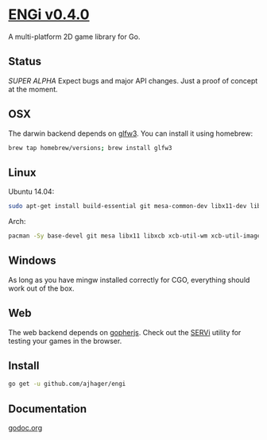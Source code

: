 # [ENGi v0.4.0](http://ajhager.com/engi)

A multi-platform 2D game library for Go.

## Status

*SUPER ALPHA* Expect bugs and major API changes. Just a proof of concept at the moment.

## OSX

The darwin backend depends on [glfw3](http://github.com/go-gl/glfw). You can install it using homebrew:

```bash
brew tap homebrew/versions; brew install glfw3
```

## Linux

Ubuntu 14.04:

```bash
sudo apt-get install build-essential git mesa-common-dev libx11-dev libx11-xcb-dev libxcb-icccm4-dev libxcb-image0-dev libxcb-randr0-dev libxcb-render-util0-dev libxcb-xkb-dev libfreetype6-dev libbz2-dev
```

Arch:

```bash
pacman -Sy base-devel git mesa libx11 libxcb xcb-util-wm xcb-util-image libxrandr xcb-util-renderutil libxkbcommon-x11 freetype2 bzip2
```

## Windows

As long as you have mingw installed correctly for CGO, everything should work out of the box.

## Web

The web backend depends on [gopherjs](http://github.com/neelance/gopherjs). Check out the [SERVi](http://github.com/ajhager/engi/tree/master/srvi) utility for testing your games in the browser.

## Install

```bash
go get -u github.com/ajhager/engi
```

## Documentation

[godoc.org](http://godoc.org/github.com/ajhager/engi)
